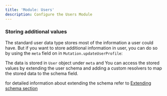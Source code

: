 ```yaml
---
title: 'Module: Users'
description: Configure the Users Module
---
```


### Storing additional values

The standard user data type stores most of the information a user could have. But if you want to store additional information in user, you can do so by using the `meta` field on in `Mutation.updateUserProfile`:

The data is stored in `User` object under `meta` and You can access the stored values by extending the user schema and adding a custom resolvers to map the stored data to the schema field.

for detailed information about extending the schema refer to [Extending schema section](./extending-schema)
